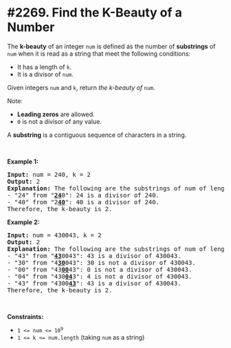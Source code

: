 # #2269. Find the K-Beauty of a Number

<p>The <strong>k-beauty</strong> of an integer <code>num</code> is defined as the number of <strong>substrings</strong> of <code>num</code> when it is read as a string that meet the following conditions:</p>

<ul>
	<li>It has a length of <code>k</code>.</li>
	<li>It is a divisor of <code>num</code>.</li>
</ul>

<p>Given integers <code>num</code> and <code>k</code>, return <em>the k-beauty of </em><code>num</code>.</p>

<p>Note:</p>

<ul>
	<li><strong>Leading zeros</strong> are allowed.</li>
	<li><code>0</code> is not a divisor of any value.</li>
</ul>

<p>A <strong>substring</strong> is a contiguous sequence of characters in a string.</p>

<p>&nbsp;</p>
<p><strong class="example">Example 1:</strong></p>

<pre><strong>Input:</strong> num = 240, k = 2
<strong>Output:</strong> 2
<strong>Explanation:</strong> The following are the substrings of num of length k:
- "24" from "<strong><u>24</u></strong>0": 24 is a divisor of 240.
- "40" from "2<u><strong>40</strong></u>": 40 is a divisor of 240.
Therefore, the k-beauty is 2.
</pre>

<p><strong class="example">Example 2:</strong></p>

<pre><strong>Input:</strong> num = 430043, k = 2
<strong>Output:</strong> 2
<strong>Explanation:</strong> The following are the substrings of num of length k:
- "43" from "<u><strong>43</strong></u>0043": 43 is a divisor of 430043.
- "30" from "4<u><strong>30</strong></u>043": 30 is not a divisor of 430043.
- "00" from "43<u><strong>00</strong></u>43": 0 is not a divisor of 430043.
- "04" from "430<u><strong>04</strong></u>3": 4 is not a divisor of 430043.
- "43" from "4300<u><strong>43</strong></u>": 43 is a divisor of 430043.
Therefore, the k-beauty is 2.
</pre>

<p>&nbsp;</p>
<p><strong>Constraints:</strong></p>

<ul>
	<li><code>1 &lt;= num &lt;= 10<sup>9</sup></code></li>
	<li><code>1 &lt;= k &lt;= num.length</code> (taking <code>num</code> as a string)</li>
</ul>